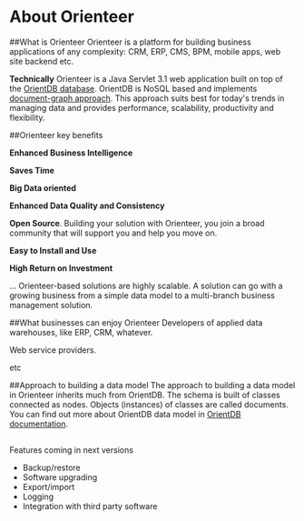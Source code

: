 # About Orienteer

##What is Orienteer
Orienteer is a platform for building business applications of any complexity: CRM, ERP, CMS, BPM, mobile apps, web site backend etc. 

**Technically** Orienteer is a Java Servlet 3.1 web application built on top of the [OrientDB database](http://orientdb.com/). OrientDB is NoSQL based and implements [document-graph approach](http://orientdb.com/docs/last/Tutorial-Introduction-to-the-NoSQL-world.html). This approach suits best for today's trends in managing data and provides performance, scalability, productivity and flexibility.


##Orienteer key benefits

**Enhanced Business Intelligence**

**Saves Time**

**Big Data oriented**

**Enhanced Data Quality and Consistency**

**Open Source**. Building your solution with Orienteer, you join a broad community that will support you and help you move on.

**Easy to Install and Use**

**High Return on Investment**

... Orienteer-based solutions are highly scalable. A solution can go with a growing business from a simple data model to a multi-branch business management solution.

##What businesses can enjoy Orienteer
Developers of applied data warehouses, like ERP, CRM, whatever.

Web service providers.

etc

##Approach to building a data model
The approach to building a data model in Orienteer inherits much from OrientDB. The schema is built of classes connected as nodes. Objects (instances) of classes are called documents. You can find out more about OrientDB data model in [OrientDB documentation](http://orientdb.com/docs/last/).


##
Features coming in next versions

* Backup/restore
* Software upgrading
* Export/import
* Logging
* Integration with third party software
